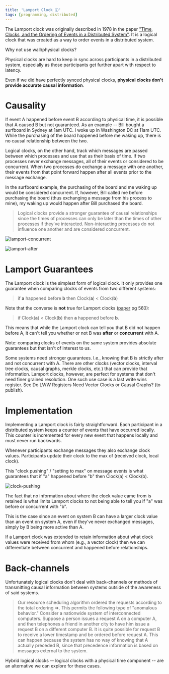 ```yaml
---
title: 'Lamport Clock 🕥'
tags: [programming, distributed]
---
```


The Lamport clock was originally described in 1978 in the paper ["Time, Clocks, and the Ordering of Events in a Distributed System"](./blog-assets/lamport-clock/paper.pdf). It is a logical clock that was created as a way to order events in a distributed system.

Why not use wall/physical clocks?

Physical clocks are hard to keep in sync across participants in a distributed system, especially as those participants get further apart with respect to latency.

Even if we did have perfectly synced physical clocks, **physical clocks don't provide accurate causal information**.

# Causality

If event A happened before event B according to physical time, it is possible that A caused B but not guaranteed. As an example -- Bill bought a surfboard in Sydney at 1am UTC. I woke up in Washington DC at 11am UTC. While the purchasing of the board happened before me waking up, there is no causal relationship between the two.

Logical clocks, on the other hand, track which messages are passed between which processes and use that as their basis of time. If two processes never exchange messages, all of their events or considered to be concurrent. When two processes do exchange a message with one another, their events from that point forward happen after all events prior to the message exchange.

In the surfboard example, the purchasing of the board and me waking up would be considered concurrent. If, however, Bill called me before purchasing the board (thus exchanging a message from his process to mine), my waking up would happen after Bill purchased the board.

> Logical clocks provide a stronger guarantee of causal relationships since the times of processes can only be later than the times of other processes if they've interacted. Non-interacting processes do not influence one another and are considered concurrent.

![lamport-concurrent](./blog-assets/lamport-clock/lamport-view-1.png)

![lamport-after](./blog-assets/lamport-clock/lamport-view-2-titled.png)

# Lamport Guarantees

The Lamport clock is the simplest form of logical clock. It only provides one guarantee when comparing clocks of events from two different systems:

> if **a** happened before **b** then Clock(**a**) < Clock(**b**)

Note that the converse is **not** true for Lamport clocks ([paper](https://lamport.azurewebsites.net/pubs/time-clocks.pdf) pg 560):

> if Clock(**a**) < Clock(**b**) then **a** happened before **b**.

This means that while the Lamport clock can tell you that B did not happen before A, it can't tell you whether or not B was **after** or **concurrent** with A.

Note: comparing clocks of events on the same system provides absolute guarantees but that isn't of interest to us.

Some systems need stronger guarantees. I.e., knowing that B is strictly after and not concurrent with A. There are other clocks (vector clocks, interval tree clocks, causal graphs, merkle clocks, etc.) that can provide that information. Lamport clocks, however, are perfect for systems that don't need finer grained resolution. One such use case is a last write wins register. See Do LWW Registers Need Vector Clocks or Causal Graphs? (to publish).

# Implementation

Implementing a Lamport clock is fairly straightforward. Each participant in a distributed system keeps a counter of events that have occurred locally. This counter is incremented for every new event that happens locally and must never run backwards.

Whenever participants exchange messages they also exchange clock values. Participants update their clock to the max of (received clock, local clock).

This "clock pushing" / "setting to max" on message events is what guarantees that if "a" happened before "b" then Clock(a) < Clock(b).

![clock-pushing](./blog-assets/lamport-clock/clock-push.png)

The fact that no information about where the clock value came from is retained is what limits Lamport clocks to not being able to tell you if "a" was before or concurrent with "b".

This is the case since an event on system B can have a larger clock value than an event on system A, even if they've never exchanged messages, simply by B being more active than A.

If a Lamport clock was extended to retain information about what clock values were received from whom (e.g., a vector clock) then we can differentiate between concurrent and happened before relationships.

# Back-channels

Unfortunately logical clocks don't deal with back-channels or methods of transmitting causal information between systems outside of the awareness of said systems.

> Our resource scheduling algorithm ordered the requests according to the total ordering =>. This permits the following type of "anomalous behavior." Consider a nationwide system of interconnected computers. Suppose a person issues a request A on a computer A, and then telephones a friend in another city to have him issue a request B on a different computer B. It is quite possible for request B to receive a lower timestamp and be ordered before request A. This can happen because the system has no way of knowing that A actually preceded B, since that precedence information is based on messages external to the system.

Hybrid logical clocks -- logical clocks with a physical time component -- are an alternative we can explore for these cases.
